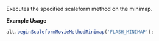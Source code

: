 Executes the specified scaleform method on the minimap.

**Example Usage**

```js
alt.beginScaleformMovieMethodMinimap('FLASH_MINIMAP');
```

